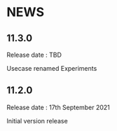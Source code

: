 # NEWS

## 11.3.0

Release date : TBD

Usecase renamed Experiments

## 11.2.0

Release date : 17th September 2021

Initial version release
